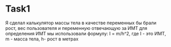 # Task1
Я сделал калькулятор массы тела
в качестве переменных бы брали рост, вес пользователя и переменную отвечающую за ИМТ
для определения ИМТ мы использовали формулу: I = m/h^2, где I - это ИМТ, m - масса тела, h- рост в метрах
